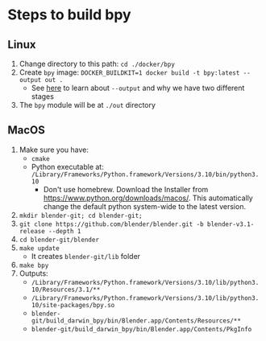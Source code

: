 # Steps to build bpy

## Linux

1. Change directory to this path: `cd ./docker/bpy`
2. Create `bpy` image: `DOCKER_BUILDKIT=1 docker build -t bpy:latest --output out .`
   - See [here][1] to learn about `--output` and why we have two different stages
3. The `bpy` module will be at `./out` directory

## MacOS

1. Make sure you have:
   - `cmake`
   - Python executable at: `/Library/Frameworks/Python.framework/Versions/3.10/bin/python3.10`
     - Don't use homebrew. Download the Installer from https://www.python.org/downloads/macos/. This automatically change the default python system-wide to the latest version.
1. `mkdir blender-git; cd blender-git;`
1. `git clone https://github.com/blender/blender.git -b blender-v3.1-release --depth 1`
1. `cd blender-git/blender`
1. `make update`
   - It creates `blender-git/lib` folder
1. `make bpy`
1. Outputs:
   - `/Library/Frameworks/Python.framework/Versions/3.10/lib/python3.10/Resources/3.1/**`
   - `/Library/Frameworks/Python.framework/Versions/3.10/lib/python3.10/site-packages/bpy.so`
   - `blender-git/build_darwin_bpy/bin/Blender.app/Contents/Resources/**`
   - `blender-git/build_darwin_bpy/bin/Blender.app/Contents/PkgInfo`

[1]: https://docs.docker.com/engine/reference/commandline/build/#custom-build-outputs
